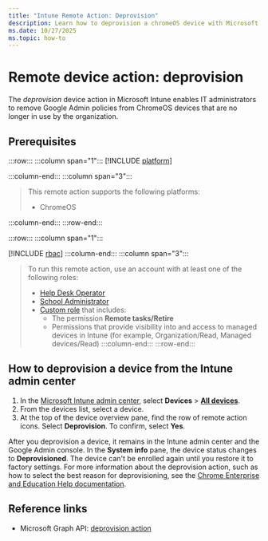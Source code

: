 ```yaml
---
title: "Intune Remote Action: Deprovision"
description: Learn how to deprovision a chromeOS device with Microsoft Intune.
ms.date: 10/27/2025
ms.topic: how-to
---
```


# Remote device action: deprovision

The *deprovision* device action in Microsoft Intune enables IT administrators to remove Google Admin policies from ChromeOS devices that are no longer in use by the organization.

## Prerequisites

:::row:::
:::column span="1":::
[!INCLUDE [platform](../../includes/requirements/platform.md)]

:::column-end:::
:::column span="3":::

> This remote action supports the following platforms:
>
> - ChromeOS

:::column-end:::
:::row-end:::

:::row:::
:::column span="1":::

[!INCLUDE [rbac](../../includes/requirements/rbac.md)]
:::column-end:::
:::column span="3":::
> To run this remote action, use an account with at least one of the following roles:
>
> - [Help Desk Operator][INT-R1]
> - [School Administrator][INT-R2]
> - [Custom role][INT-RC] that includes:
>   - The permission **Remote tasks/Retire**
>   - Permissions that provide visibility into and access to managed devices in Intune (for example, Organization/Read, Managed devices/Read)
:::column-end:::
:::row-end:::

## How to deprovision a device from the Intune admin center

1. In the [Microsoft Intune admin center][INT-AC], select **Devices** > [**All devices**][INT-ALLD].
1. From the devices list, select a device.
1. At the top of the device overview pane, find the row of remote action icons. Select **Deprovision**. To confirm, select **Yes**.

After you deprovision a device, it remains in the Intune admin center and the Google Admin console. In the **System info** pane, the device status changes to **Deprovisioned**. The device can't be enrolled again until you restore it to factory settings. For more information about the deprovision action, such as how to select the best reason for deprovisioning, see the [Chrome Enterprise and Education Help documentation](https://support.google.com/chrome/a/answer/3523633?).

## Reference links

- Microsoft Graph API: [deprovision action][GRAPH-1]

<!--links-->

<!-- admin center links -->

[INT-AC]: https://go.microsoft.com/fwlink/?linkid=2109431
[INT-ALLD]: https://go.microsoft.com/fwlink/?linkid=2333814

<!-- role links -->

[INT-R1]: /intune/intune-service/fundamentals/role-based-access-control-reference#help-desk-operator
[INT-R2]: /intune/intune-service/fundamentals/role-based-access-control-reference#school-administrator
[INT-R4]: /intune/intune-service/fundamentals/role-based-access-control-reference#endpoint-security-manager
[INT-RC]: /intune/intune-service/fundamentals/create-custom-role

<!-- API links -->

[GRAPH-1]: /graph/api/intune-devices-manageddevice-deprovision